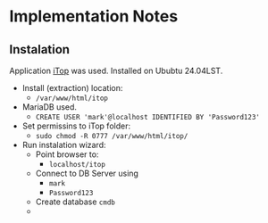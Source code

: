 # Implementation Notes

## Instalation
Application [iTop](https://www.combodo.com/itop-193) was used. Installed on Ububtu 24.04LST. 

- Install (extraction) location:
    - `/var/www/html/itop`
- MariaDB used. 
    - `CREATE USER 'mark'@localhost IDENTIFIED BY 'Password123'`
- Set permissins to iTop folder:
    - `sudo chmod -R 0777 /var/www/html/itop/`
- Run instalation wizard:
    - Point browser to:
        - `localhost/itop`
    - Connect to DB Server using 
        - `mark`
        - `Password123`
    - Create database 
        `cmdb`
    - 